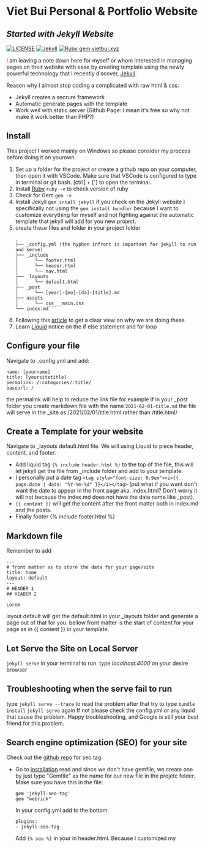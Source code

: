 # Viet Bui Personal & Portfolio Website
## _Started with Jekyll Website_

[![LICENSE](https://img.shields.io/badge/license-MIT-lightgrey.svg)](https://raw.githubusercontent.com/vietbuiminh/vietbuiminh.github.io/main/LICENSE) [![Jekyll](https://img.shields.io/badge/jekyll-%3E%3D%203.7-blue.svg)](https://jekyllrb.com/) [![Ruby gem](https://img.shields.io/gem/v/minimal-mistakes-jekyll.svg)](https://rubygems.org/gems/minimal-mistakes-jekyll)
[vietbui.xyz](https://jekyllrb.com)

I am leaving a note down here for myself or whom interested in managing pages on their website with ease by creating template using the newly powerful technology that I recently discover, [Jekyll](https://jekyllrb.com/).

Reason why I almost stop coding a complicated with raw html & css:
- Jekyll creates a secrure framework
- Automatic generate pages with the template
- Work well with static server (Github Page: I mean it's free so why not make it work better than PHP?) 

## Install
This project I worked mainly on Windows so please consider my process before doing it on yourown.
1. Set up a folder for the project or create a github repo on your computer, then open it with VSCode.
Make sure that VSCode is configured to type in terminal or git bash. [ctrl] + [`] to open the terminal.
2. Install [Ruby](https://rubyinstaller.org/downloads/)
```ruby -v``` to check version of ruby
3. Check for Gem
```gem -v```
4. Install Jekyll
```gem intall jekyll``` 
if you check on the Jekyll website I specifically not using the ```gem install bundler``` because I want to customize everything for myself and not fighting against the automatic template that jekyll will add for you new project.
5. create these files and folder in your project folder 
    ```
    .
    ├── _config.yml (the hyphen infront is important for jekyll to run and serve)
    ├── _include
    │      └── footer.html
    │      └── header.html
    │      └── nav.html
    ├── _layouts
    │      └── default.html
    ├── _post
    │      └── [year]-[mo]-[da]-[title].md
    ├── assets
    │      └── css___main.css
    └── index.md```
6. Following this [article](https://jekyllrb.com/tutorials/convert-site-to-jekyll/) to get a clear view on why we are doing these 
7. Learn [Liquid](https://jekyllrb.com/docs/step-by-step/02-liquid/) notice on the if else statement and for loop

## Configure your file
Navigate to _config.yml and add:
```
name: [yourname]
title: [yoursitetitle]
permalink: /:categories/:title/ 
baseurl: /
```
the permalink will help to reduce the link file for example if in your _post folder you create markdown file with the name ```2021-02-01-title.md``` the file will serve in the _site as /2021/02/01/title.html rather than /title.html/

## Create a Template for your website
Navigate to _layouts default.html file. We will using Liquid to piece header, content, and footer.
- Add liquid tag ```{% include header.html %}``` to the top of the file, this will let jekyll get the file from _include folder and add to your template.
- I personally put a date tag ```<tag style="font-size: 0.9em"><i>{{ page.date | date: "%Y-%m-%d" }}</i></tag>``` (put what if you want don't want the date to appear in the front page aka. index.html? Don't worry it will not because the index.md does not have the date name like _post).
- ```{{ content }}``` will get the content after the  front matter both in index.md and the posts.
- Finally footer {% include footer.html %}

## Markdown file
Remember to add 
```
---
# front matter as to store the data for your page/site
title: home
layout: default
---
# HEADER 1
## HEADER 2

Lorem
```
layout default will get the default.html in your _layouts folder and generate a page out of that for you.
bellow front matter is the start of content for your page as in {{ content }} in your template.

## Let Serve the Site on Local Server
```jekyll serve``` in your terminal to run.
type _localhost:4000_ on your desire browser

## Troubleshooting when the serve fail to run
type ```jekyll serve --trace``` to read the problem
after that try to type 
```bundle install```
```jekyll serve``` again
If not please check the config.yml or any liquid that cause the problem. 
Happy troubleshooting, and Google is still your best friend for this problem.

## Search engine optimization (SEO) for your site
Check out the [github repo](https://github.com/jekyll/jekyll-seo-tag) for seo tag

- Go to [installation](https://github.com/jekyll/jekyll-seo-tag/blob/master/docs/installation.md) read and since we don't have gemfile, we create one by just type "Gemfile" as the name for our new file in the projetc folder.
Make sure you have this in the file:
    ```
    gem 'jekyll-seo-tag'
    gem "webrick"
    ```
    In your config.yml add to the bottom 
    ```
    plugins:
  - jekyll-seo-tag
    ```
    Add ```{% seo %}``` in your <head></head> in header.html. Because I customized my <title> tag so I used ```{% seo title=false %}``` for my header.html, for more customization for the seo tag [check out](https://github.com/jekyll/jekyll-seo-tag/blob/master/docs/advanced-usage.md).
- Serve and run your project again

## For loop loading posts
example for my coding page.
in my posts md front matter I added ```categories: [coding]``` to list all post in the categories array.
```html
{% for post in site.categories.coding reversed %}

<div class="gallery">
    <a target="_blank" href="{{ post.image }}">
        <img src="{{ post.image }}" alt="{{ post.img-alt }}" />
    </a>
    <div class="desc">
        <h2 style="margin-top: 0; line-height: 1em;">{{ post.full-title | upcase }}</h2>
        <p>{{ post.description }}</p>
        <span class="bottomrow">
            <span class="tags">
                <a class="button link" href="{{ post.url }}">
                    read more &#x2192;</a>
            </span>
            <span class="tags">
                {% for tag in post.tags %}
                <a class="tag link">#{{ tag }}</a>
                {% endfor %}
            </span>
        </span>
    </div>
</div>

{% endfor %}
```
## if else Statement example
```html
{% if page.url == "/" %}
    {% include svg.html %}
{% else %}
    <h1>{{ page.categories[0] | upcase }}</h1>
{% endif %}
```

## Launch project on github
Change or make sure your repo name is [yourgithubaccount].github.io
```
git add .
git commit -m"Created project"
git push
```
Go to Setting and scroll down to Github page. 
Launch the page by choosing the main branch. 
Check the project!

## License

MIT

[//]: # (These are reference links used in the body of this note and get stripped out when the markdown processor does its job. There is no need to format nicely because it shouldn't be seen. Thanks SO - http://stackoverflow.com/questions/4823468/store-comments-in-markdown-syntax)

   [dill]: <https://github.com/joemccann/dillinger>
   [git-repo-url]: <https://github.com/joemccann/dillinger.git>
   [john gruber]: <http://daringfireball.net>
   [df1]: <http://daringfireball.net/projects/markdown/>
   [markdown-it]: <https://github.com/markdown-it/markdown-it>
   [Ace Editor]: <http://ace.ajax.org>
   [node.js]: <http://nodejs.org>
   [Twitter Bootstrap]: <http://twitter.github.com/bootstrap/>
   [jQuery]: <http://jquery.com>
   [@tjholowaychuk]: <http://twitter.com/tjholowaychuk>
   [express]: <http://expressjs.com>
   [AngularJS]: <http://angularjs.org>
   [Gulp]: <http://gulpjs.com>

   [PlDb]: <https://github.com/joemccann/dillinger/tree/master/plugins/dropbox/README.md>
   [PlGh]: <https://github.com/joemccann/dillinger/tree/master/plugins/github/README.md>
   [PlGd]: <https://github.com/joemccann/dillinger/tree/master/plugins/googledrive/README.md>
   [PlOd]: <https://github.com/joemccann/dillinger/tree/master/plugins/onedrive/README.md>
   [PlMe]: <https://github.com/joemccann/dillinger/tree/master/plugins/medium/README.md>
   [PlGa]: <https://github.com/RahulHP/dillinger/blob/master/plugins/googleanalytics/README.md>
